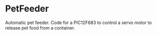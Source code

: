 # PetFeeder
Automatic pet feeder. Code for a PIC12F683 to control a servo motor to release pet food from a container.
